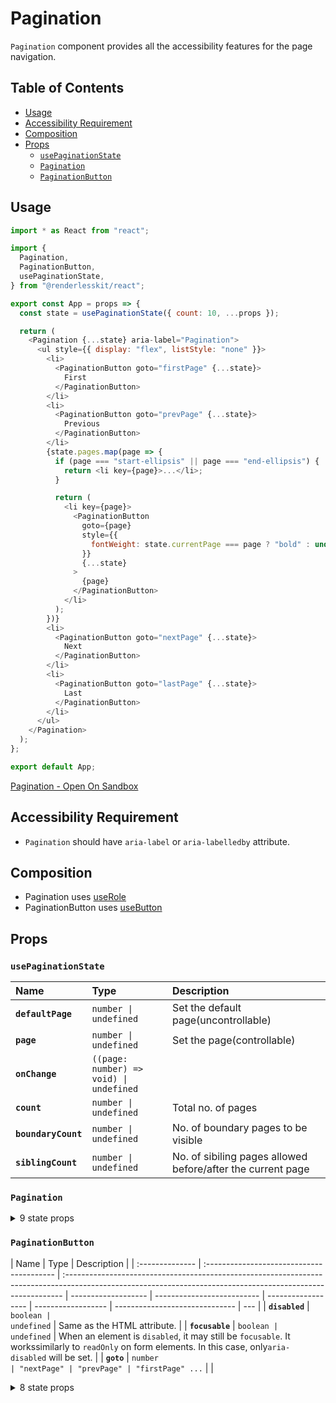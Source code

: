 # Pagination

`Pagination` component provides all the accessibility features for the page
navigation.

## Table of Contents

- [Usage](#usage)
- [Accessibility Requirement](#accessibility-requirement)
- [Composition](#composition)
- [Props](#props)
  - [`usePaginationState`](#usepaginationstate)
  - [`Pagination`](#pagination)
  - [`PaginationButton`](#paginationbutton)

## Usage

```js
import * as React from "react";

import {
  Pagination,
  PaginationButton,
  usePaginationState,
} from "@renderlesskit/react";

export const App = props => {
  const state = usePaginationState({ count: 10, ...props });

  return (
    <Pagination {...state} aria-label="Pagination">
      <ul style={{ display: "flex", listStyle: "none" }}>
        <li>
          <PaginationButton goto="firstPage" {...state}>
            First
          </PaginationButton>
        </li>
        <li>
          <PaginationButton goto="prevPage" {...state}>
            Previous
          </PaginationButton>
        </li>
        {state.pages.map(page => {
          if (page === "start-ellipsis" || page === "end-ellipsis") {
            return <li key={page}>...</li>;
          }

          return (
            <li key={page}>
              <PaginationButton
                goto={page}
                style={{
                  fontWeight: state.currentPage === page ? "bold" : undefined,
                }}
                {...state}
              >
                {page}
              </PaginationButton>
            </li>
          );
        })}
        <li>
          <PaginationButton goto="nextPage" {...state}>
            Next
          </PaginationButton>
        </li>
        <li>
          <PaginationButton goto="lastPage" {...state}>
            Last
          </PaginationButton>
        </li>
      </ul>
    </Pagination>
  );
};

export default App;
```

[Pagination - Open On Sandbox](https://codesandbox.io/s/p92pq)

## Accessibility Requirement

- `Pagination` should have `aria-label` or `aria-labelledby` attribute.

## Composition

- Pagination uses [useRole](https://reakit.io/docs/role)
- PaginationButton uses [useButton](https://reakit.io/docs/button)

## Props

### `usePaginationState`

| Name                | Type                                                   | Description                                                 |
| :------------------ | :----------------------------------------------------- | :---------------------------------------------------------- |
| **`defaultPage`**   | <code>number \| undefined</code>                       | Set the default page(uncontrollable)                        |
| **`page`**          | <code>number \| undefined</code>                       | Set the page(controllable)                                  |
| **`onChange`**      | <code>((page: number) =&#62; void) \| undefined</code> |                                                             |
| **`count`**         | <code>number \| undefined</code>                       | Total no. of pages                                          |
| **`boundaryCount`** | <code>number \| undefined</code>                       | No. of boundary pages to be visible                         |
| **`siblingCount`**  | <code>number \| undefined</code>                       | No. of sibiling pages allowed before/after the current page |

### `Pagination`

<details><summary>9 state props</summary>
> These props are returned by the state hook. You can spread them into this component (`{...state}`) or pass them separately. You can also provide these props from your own state logic.

| Name                | Type                                    | Description                               |
| :------------------ | :-------------------------------------- | :---------------------------------------- |
| **`currentPage`**   | <code>number</code>                     | The current active page                   |
| **`pages`**         | <code>(string \| number)[]</code>       | All the page with start & end ellipsis    |
| **`isAtFirstPage`** | <code>boolean</code>                    | True, if the currentPage is at first page |
| **`isAtLastPage`**  | <code>boolean</code>                    | True, if the currentPage is at last page  |
| **`movePage`**      | <code>(page: number) =&#62; void</code> | Go to the specified page number           |
| **`nextPage`**      | <code>() =&#62; void</code>             | Go to next page                           |
| **`prevPage`**      | <code>() =&#62; void</code>             | Go to previous page                       |
| **`firstPage`**     | <code>() =&#62; void</code>             | Go to first page                          |
| **`lastPage`**      | <code>() =&#62; void</code>             | Go to last page                           |

</details>

### `PaginationButton`

| Name            | Type                                      | Description                                                                                                                                                  |
| :-------------- | :---------------------------------------- | :----------------------------------------------------------------------------------------------------------------------------------------------------------- | ------------------- | -------------------------- | ------------------ | ------------------ | ------------------------------ | --- |
| **`disabled`**  | <code>boolean \| undefined</code>         | Same as the HTML attribute.                                                                                                                                  |
| **`focusable`** | <code>boolean \| undefined</code>         | When an element is `disabled`, it may still be `focusable`. It workssimilarly to `readOnly` on form elements. In this case, only`aria-disabled` will be set. |
| **`goto`**      | <code title="number \| &#34;nextPage&#34; | &#34;prevPage&#34;                                                                                                                                           | &#34;firstPage&#34; | &#34;lastPage&#34;">number | &#34;nextPage&#34; | &#34;prevPage&#34; | &#34;firstPage&#34; ...</code> |     |

<details><summary>8 state props</summary>
> These props are returned by the state hook. You can spread them into this component (`{...state}`) or pass them separately. You can also provide these props from your own state logic.

| Name                | Type                                    | Description                               |
| :------------------ | :-------------------------------------- | :---------------------------------------- |
| **`currentPage`**   | <code>number</code>                     | The current active page                   |
| **`movePage`**      | <code>(page: number) =&#62; void</code> | Go to the specified page number           |
| **`nextPage`**      | <code>() =&#62; void</code>             | Go to next page                           |
| **`prevPage`**      | <code>() =&#62; void</code>             | Go to previous page                       |
| **`firstPage`**     | <code>() =&#62; void</code>             | Go to first page                          |
| **`lastPage`**      | <code>() =&#62; void</code>             | Go to last page                           |
| **`isAtLastPage`**  | <code>boolean</code>                    | True, if the currentPage is at last page  |
| **`isAtFirstPage`** | <code>boolean</code>                    | True, if the currentPage is at first page |

</details>
